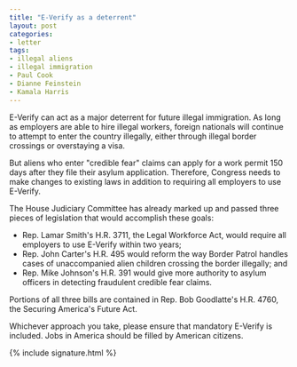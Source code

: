```yaml
---
title: "E-Verify as a deterrent"
layout: post
categories:
- letter
tags:
- illegal aliens
- illegal immigration
- Paul Cook
- Dianne Feinstein
- Kamala Harris
---
```


E-Verify can act as a major deterrent for future illegal immigration. As long as employers are able to hire illegal workers, foreign nationals will continue to attempt to enter the country illegally, either through illegal border crossings or overstaying a visa.

But aliens who enter "credible fear" claims can apply for a work permit 150 days after they file their asylum application. Therefore, Congress needs to make changes to existing laws in addition to requiring all employers to use E-Verify.

The House Judiciary Committee has already marked up and passed three pieces of legislation that would accomplish these goals:

- Rep. Lamar Smith's H.R. 3711, the Legal Workforce Act, would require all employers to use E-Verify within two years;
- Rep. John Carter's H.R. 495 would reform the way Border Patrol handles cases of unaccompanied alien children crossing the border illegally; and
- Rep. Mike Johnson's H.R. 391 would give more authority to asylum officers in detecting fraudulent credible fear claims.

Portions of all three bills are contained in Rep. Bob Goodlatte's H.R. 4760, the Securing America's Future Act.

Whichever approach you take, please ensure that mandatory E-Verify is included. Jobs in America should be filled by American citizens.

{% include signature.html %}
